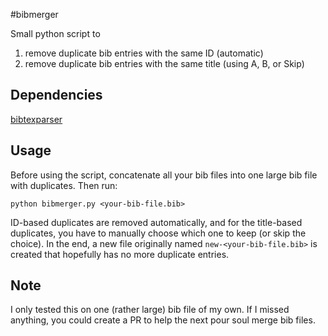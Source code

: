 #bibmerger

Small python script to
1. remove duplicate bib entries with the same ID (automatic)
2. remove duplicate bib entries with the same title (using A, B, or Skip)

## Dependencies
[bibtexparser](https://bibtexparser.readthedocs.io/en/master/install.html#how-to-install)

## Usage
Before using the script, concatenate all your bib files into one large bib file with duplicates.
Then run:
```
python bibmerger.py <your-bib-file.bib>
```

ID-based duplicates are removed automatically, and for the title-based duplicates, you have to manually choose which one to keep (or skip the choice).
In the end, a new file originally named `new-<your-bib-file.bib>` is created that hopefully has no more duplicate entries.

## Note
I only tested this on one (rather large) bib file of my own. If I missed anything, you could create a PR to help the next pour soul merge bib files.
